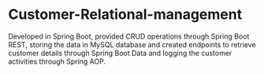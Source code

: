 # Customer-Relational-management
Developed in Spring Boot, provided CRUD operations through Spring Boot REST, storing the data in MySQL database  and created endpoints to retrieve customer details through Spring Boot Data and logging the customer activities through Spring AOP.
